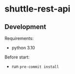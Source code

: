 # shuttle-rest-api

## Development
Requirements:
- python 3.10

Before start:
- run `pre-commit install`